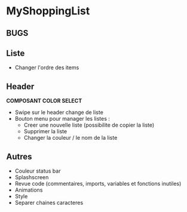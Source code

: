 MyShoppingList
==============

BUGS
----


Liste
-----

* Changer l'ordre des items

Header
------

**COMPOSANT COLOR SELECT**
* Swipe sur le header change de liste
* Bouton menu pour manager les listes :
  * Creer une nouvelle liste (possibilite de copier la liste)
  * Supprimer la liste
  * Changer la couleur / le nom de la liste

Autres
------

* Couleur status bar
* Splashscreen
* Revue code (commentaires, imports, variables et fonctions inutiles)
* Animations
* Style
* Separer chaines caracteres